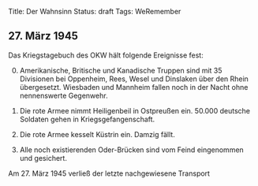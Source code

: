 Title: Der Wahnsinn
Status: draft
Tags: WeRemember

## 27. März 1945

Das Kriegstagebuch des OKW hält folgende Ereignisse fest:

0. Amerikanische, Britische und Kanadische Truppen sind mit 35 Divisionen bei Oppenheim, Rees, Wesel und Dinslaken über den Rhein übergesetzt. Wiesbaden und Mannheim fallen noch in der Nacht ohne nennenswerte Gegenwehr.

0. Die rote Armee nimmt Heiligenbeil in Ostpreußen ein. 50.000 deutsche Soldaten gehen in Kriegsgefangenschaft.

0. Die rote Armee kesselt Küstrin ein. Damzig fällt.

0. Alle noch existierenden Oder-Brücken sind vom Feind eingenommen und gesichert.

Am 27. März 1945 verließ der letzte nachgewiesene Transport 

